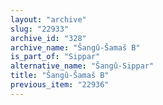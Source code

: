 ```yaml
---
layout: "archive"
slug: "22933"
archive_id: "328"
archive_name: "Šangû-Šamaš B"
is_part_of: "Sippar"
alternative_name: "Šangû-Sippar"
title: "Šangû-Šamaš B"
previous_item: "22936"
---
```

